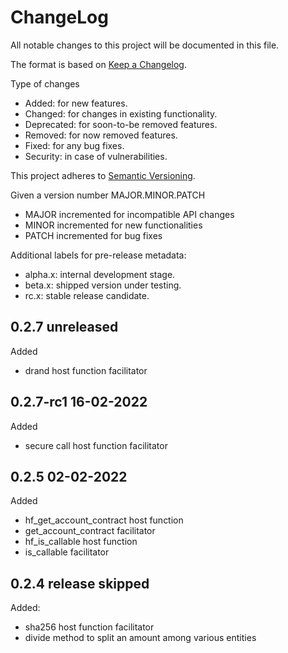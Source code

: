 ChangeLog
=========

All notable changes to this project will be documented in this file.

The format is based on [Keep a Changelog](http://keepachangelog.com).

Type of changes

* Added: for new features.
* Changed: for changes in existing functionality.
* Deprecated: for soon-to-be removed features.
* Removed: for now removed features.
* Fixed: for any bug fixes.
* Security: in case of vulnerabilities.

This project adheres to [Semantic Versioning](http://semver.org).

Given a version number MAJOR.MINOR.PATCH
* MAJOR incremented for incompatible API changes
* MINOR incremented for new functionalities
* PATCH incremented for bug fixes

Additional labels for pre-release metadata:
* alpha.x: internal development stage.
* beta.x: shipped version under testing.
* rc.x: stable release candidate.

0.2.7 unreleased
--------------------
Added
* drand host function facilitator

0.2.7-rc1 16-02-2022
----------------
Added
* secure call host function facilitator


0.2.5 02-02-2022
----------------
Added
* hf_get_account_contract host function
* get_account_contract facilitator
* hf_is_callable host function
* is_callable facilitator


0.2.4 release skipped
----------------

Added:

* sha256 host function facilitator
* divide method to split an amount among various entities
